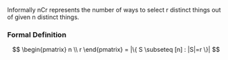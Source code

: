 Informally nCr represents the number of ways to select r distinct things out of given n distinct things.

### Formal Definition 
$$
\begin{pmatrix}
n  \\
r
\end{pmatrix} = |\{ S \subseteq [n] : |S|=r \}|
$$
